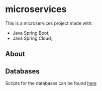 # microservices
This is a microservices project made with:
  - Java Spring Boot;
  - Java Spring Cloud;
  
## About


## Databases
Scripts for the databases can be found [here](https://google.com)
